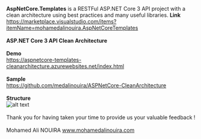 **AspNetCore.Templates** is a RESTFul ASP.NET Core 3 API project with a clean architecture using best practices and many useful libraries.
**Link**<br/>
https://marketplace.visualstudio.com/items?itemName=mohamedalinouira.AspNetCoreTemplates
<br/><br/>
**ASP.NET Core 3 API Clean Architecture**
<br/><br/>
**Demo**<br/>
https://aspnetcore-templates-cleanarchitecture.azurewebsites.net/index.html
<br/>
<br/>
**Sample**<br/>
https://github.com/medalinouira/ASPNetCore-CleanArchitecture
<br/>
<br/>
**Structure**<br/>
![alt text](https://mohamedalinouira.gallerycdn.vsassets.io/extensions/mohamedalinouira/aspnetcoretemplates/2.0.0/1574811980549/image.png)
<br/>
<br/>
Thank you for having taken your time to provide us your valuable feedback !
<br/>
<br/>
Mohamed Ali NOUIRA
www.mohamedalinouira.com
